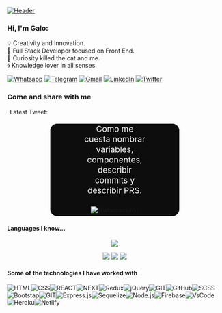 <!-- [![Header](https://user-images.githubusercontent.com/88691710/174714079-86a3d203-02f7-4cf7-afaf-fcc10ab57ace.png)](https://www.galomeggiolaro.com/) -->

[![Header](https://user-images.githubusercontent.com/88691710/174714079-86a3d203-02f7-4cf7-afaf-fcc10ab57ace.png)](https://galomegg.github.io/portfolio/)

### Hi, I'm Galo:

💡 Creativity and Innovation.  
🎡 Full Stack Developer focused on Front End.  
🧭 Curiosity killed the cat and me.  
🌀 Knowledge lover in all senses.

[![Whatsapp](https://img.shields.io/badge/-Whatsapp-57f779?style=for-the-badge&logo=whatsapp&logoColor=222222)](https://wa.me/5493446638940)
[![Telegram](https://img.shields.io/badge/-TELEGRAM-2CA5E0?style=for-the-badge&logo=telegram&logoColor=white)](https://t.me/wtscrackin)
[![Gmail](https://img.shields.io/badge/-GMAIL-D14836?style=for-the-badge&logo=gmail&logoColor=white)](mailto:galomeggiolarobul@gmail.com)
[![LinkedIn](https://img.shields.io/badge/-LINKEDIN-0077B5?style=for-the-badge&logo=linkedin&logoColor=white)](https://www.linkedin.com/in/frontendgalomeggiolaro/)
[![Twitter](https://img.shields.io/badge/-TWITTER-1d9bf0?style=for-the-badge&logo=twitter&logoColor=white)](https://twitter.com/Wtscrackin)

### Come and share with me 

-Latest Tweet: <div align="center">
    <a href=https://twitter.com/Wtscrackin/status/1573012090259898368 style="text-decoration:none; padding:2% display:flex; flex-direction:column; justify-content:space-around; aling-items:center;">
    <div align="center" style="background-color:#0d0d0d; border-radius:16px; width:
    60%;">
    <p style="color:#fafafa; width:50%; font-size:1.2rem;">Como me cuesta nombrar variables, componentes, describir commits y describir PRS.</p>
    <img src=https://res.cloudinary.com/dh2eofcns/provider/twitter.png alt="{{wtscrackin}}" style="max-width:90%; margin:2%" />
    </div>
    </a>
    </div>
<!-- [![GaloMeggiolaro.com](https://img.shields.io/badge/-ADAMALSTON.COM-000000?style=for-the-badge&logo=react&logoColor=white)](https://www.galomeggiolaro.com/) -->

#### Languages I know...

<p align="center">
<img src="https://github-readme-stats.vercel.app/api/top-langs/?username=galomegg&layout=compact">
</p>
<div align="center"> 
<img src="https://img.shields.io/badge/-JavaScript-000000?style=flat&logo=javascript">
<img src="https://img.shields.io/badge/-TypeScript-000000?style=flat&logo=typescript">
<img src="https://img.shields.io/badge/-SQL-000000?style=flat&logo=postgresql">
</div>

<!-- ![Python](https://img.shields.io/badge/-Python-000000?style=flat&logo=python) -->

#### Some of the technologies I have worked with

<p align="center">

![HTML](https://img.shields.io/badge/-HTML5-222222?style=flat&logo=html5&logoColor=E34F26)![CSS](https://img.shields.io/badge/-CSS3-222222?style=flat&logo=css3&logoColor=1572B6)![REACT](https://img.shields.io/badge/-React-222222?style=flat&logo=React&logoColor=00c8ff)![NEXT](https://img.shields.io/badge/-Next-222222?style=flat&logo=next&logoColor=00c8ff)![Redux](https://img.shields.io/badge/-Redux-222222?style=flat&logo=redux&logoColor=7248b6)![jQuery](https://img.shields.io/badge/-jQuery-222222?style=flat&logo=jQuery&logoColor=0769AD)![GIT](https://img.shields.io/badge/-Git-222222?style=flat&logo=git&logoColor=F05032)![GitHub](https://img.shields.io/badge/-GitHub-222222?style=flat&logo=github&logoColor=fafafa)![SCSS](https://img.shields.io/badge/-Sass-222222?style=flat&logo=sass&logoColor=cc6699)![Bootstap](https://img.shields.io/badge/-Bootstrap-222222?style=flat&logo=bootstrap&logoColor=563D7C)![GIT](https://img.shields.io/badge/-Less-222222?style=flat&logo=less&logoColor=blue)![Express.js](https://img.shields.io/badge/-Express.js-222222?style=flat)![Sequelize](https://img.shields.io/badge/-Sequelize-222222?style=flat&logo=sequelize&logoColor=#09b8e2)![Node.js](https://img.shields.io/badge/-Node.js-222222?style=flat&logo=Node.js&logoColor=339933)![Firebase](https://img.shields.io/badge/-Firebase-222222?style=flat&logo=firebase&logoColor=FFA611)![VsCode](http://img.shields.io/badge/-VS%20Code-222222?style=flat&logo=visual%20studio%20code&logoColor=007ACC)![Heroku](http://img.shields.io/badge/-Heroku-222222?style=flat&logo=heroku&logoColor=430098)![Netlify](http://img.shields.io/badge/-Netlify-222222?style=flat&logo=netlify&logoColor=4b9bbf)

</p>
